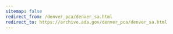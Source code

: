 ```yaml
---
sitemap: false 
redirect_from: /denver_pca/denver_sa.html 
redirect_to: https://archive.ada.gov/denver_pca/denver_sa.html 
---
```

